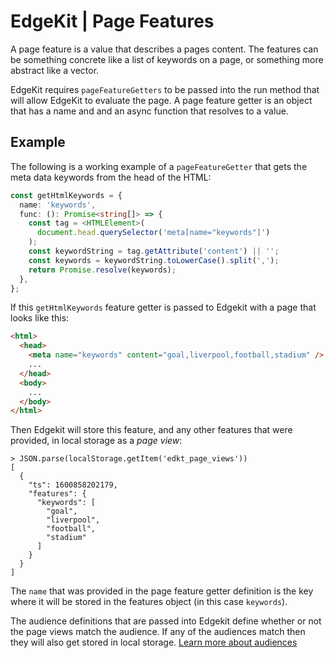 # EdgeKit | Page Features

A page feature is a value that describes a pages content. The features can be something concrete
like a list of keywords on a page, or something more abstract like a vector. 

EdgeKit requires `pageFeatureGetters` to be passed into the run method that will allow EdgeKit to
evaluate the page. A page feature getter is an object that has a name and and an async function that
resolves to a value.


## Example

The following is a working example of a `pageFeatureGetter` that gets the meta data keywords from
the head of the HTML:

```typescript
const getHtmlKeywords = {
  name: 'keywords',
  func: (): Promise<string[]> => {
    const tag = <HTMLElement>(
      document.head.querySelector('meta[name="keywords"]')
    );
    const keywordString = tag.getAttribute('content') || '';
    const keywords = keywordString.toLowerCase().split(',');
    return Promise.resolve(keywords);
  },
};
```

If this `getHtmlKeywords` feature getter is passed to Edgekit with a page that looks like this:

```html
<html>
  <head>
    <meta name="keywords" content="goal,liverpool,football,stadium" />
    ...
  </head>
  <body>
    ...
  </body>
</html>
```

Then Edgekit will store this feature, and any other features that were provided, in local storage as
a _page view_:

```
> JSON.parse(localStorage.getItem('edkt_page_views'))
[
  {
    "ts": 1600858202179,
    "features": {
      "keywords": [
        "goal",
        "liverpool",
        "football",
        "stadium"
      ]
    }
  }
]
```

The `name` that was provided in the page feature getter definition is the key where it will be
stored in the features object (in this case `keywords`).

The audience definitions that are passed into Edgekit define whether or not the page views match the
audience. If any of the audiences match then they will also get stored in local storage.  [Learn
more about audiences](./audiences.md)
